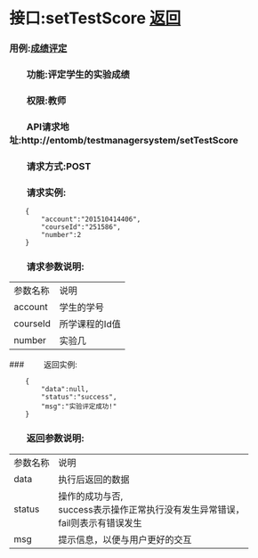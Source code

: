 # 接口:setTestScore <a href="https://github.com/FateBerserker/is_analysis/tree/master/test6">返回</a>
### 用例:<a href="../用例/成绩评定.md">成绩评定</a>

### &nbsp;&nbsp;&nbsp;&nbsp;&nbsp;&nbsp;&nbsp;&nbsp;功能:评定学生的实验成绩
### &nbsp;&nbsp;&nbsp;&nbsp;&nbsp;&nbsp;&nbsp;&nbsp;权限:教师
### &nbsp;&nbsp;&nbsp;&nbsp;&nbsp;&nbsp;&nbsp;&nbsp;API请求地址:http://entomb/testmanagersystem/setTestScore
### &nbsp;&nbsp;&nbsp;&nbsp;&nbsp;&nbsp;&nbsp;&nbsp;请求方式:POST
### &nbsp;&nbsp;&nbsp;&nbsp;&nbsp;&nbsp;&nbsp;&nbsp;请求实例:
	    {
			"account":"201510414406",
			"courseId":"251586",
			"number":2
	    }	
### &nbsp;&nbsp;&nbsp;&nbsp;&nbsp;&nbsp;&nbsp;&nbsp;请求参数说明:
<table cellspacing="0" style="width:600px;">
<tr>
	<td>参数名称</td>
	<td>说明</td>
</tr>
<tr>
	<td>account</td>
	<td>学生的学号</td>
</tr>
<tr>
	<td>courseId</td>
	<td>所学课程的Id值</td>
</tr>
<tr>
	<td>number</td>
	<td>实验几</td>
</tr>
</table>
### &nbsp;&nbsp;&nbsp;&nbsp;&nbsp;&nbsp;&nbsp;&nbsp;返回实例:

	    {
			"data":null,
			"status":"success",
			"msg":"实验评定成功!"
		}

### &nbsp;&nbsp;&nbsp;&nbsp;&nbsp;&nbsp;&nbsp;&nbsp;返回参数说明:
<table cellspacing="0" style="width:600px;">
<tr>
	<td>参数名称</td>
	<td>说明</td>
</tr>
<tr>
	<td>data</td>
	<td>执行后返回的数据</td>
</tr>
<tr>
	<td>status</td>
	<td>操作的成功与否,<br>
	success表示操作正常执行没有发生异常错误，<br>
	fail则表示有错误发生</td>
</tr>
<tr>
	<td>msg</td>
	<td>提示信息，以便与用户更好的交互</td>
</tr>

